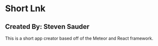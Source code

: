 # Short Lnk
## Created By: Steven Sauder
This is a short app creator based off of the Meteor and React framework.
